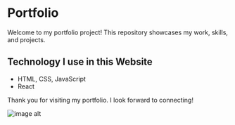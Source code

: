 # Portfolio

Welcome to my portfolio project! This repository showcases my work, skills, and projects.

## Technology I use in this Website

- HTML, CSS, JavaScript
- React
  
Thank you for visiting my portfolio. I look forward to connecting!

![image alt](https://github.com/MadManJJ/Portfolio/blob/cf3073905109ece8e10ffff337879e79ac1af2f8/port2.png)
